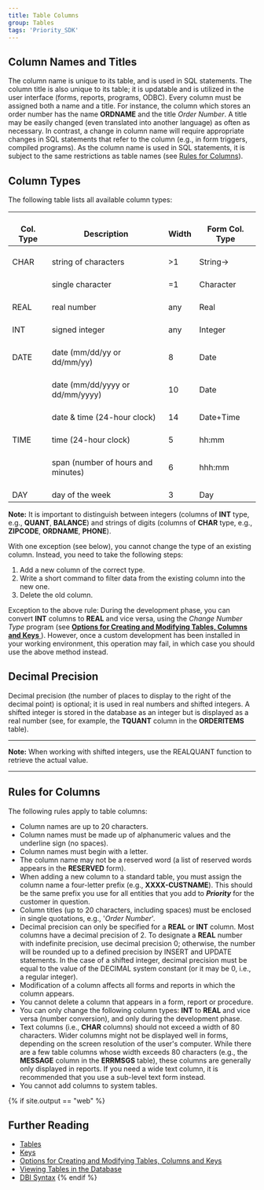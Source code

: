 ```yaml
---
title: Table Columns
group: Tables
tags: 'Priority_SDK'
---
```


## Column Names and Titles 

The column name is unique to its table, and is used in SQL statements.
The column title is also unique to its table; it is updatable and is
utilized in the user interface (forms, reports, programs, ODBC). Every
column must be assigned both a name and a title. For instance, the
column which stores an order number has the name **ORDNAME** and the
title *Order Number*. A title may be easily changed (even translated
into another language) as often as necessary. In contrast, a change in
column name will require appropriate changes in SQL statements that
refer to the column (e.g., in form triggers, compiled programs). As the
column name is used in SQL statements, it is subject to the same
restrictions as table names (see [Rules for
Columns](#Rules-for-Columns )).

## Column Types 

The following table lists all available column types:

|    <br>Col. Type    	|    <br>Description                              	|    <br>Width    	|    <br>Form Col. Type    	|
|---------------------	|-------------------------------------------------	|-----------------	|--------------------------	|
|    <br>CHAR         	|    <br>string of characters                     	|    <br>>1       	|    <br>String→           	|
|                     	|    <br>single character                         	|    <br>=1       	|    <br>Character         	|
|    <br>REAL         	|    <br>real number                              	|    <br>any      	|    <br>Real              	|
|    <br>INT          	|    <br>signed integer                           	|    <br>any      	|    <br>Integer           	|
|    <br>DATE         	|    <br>date (mm/dd/yy or dd/mm/yy)              	|    <br>8        	|    <br>Date              	|
|                     	|    <br>date (mm/dd/yyyy or   dd/mm/yyyy)        	|    <br>10       	|    <br>Date              	|
|                     	|    <br>date & time (24-hour   clock)            	|    <br>14       	|    <br>Date+Time         	|
|    <br>TIME         	|    <br>time (24-hour clock)                     	|    <br>5        	|    <br>hh:mm             	|
|                     	|    <br>span (number of hours and   minutes)     	|    <br>6        	|    <br>hhh:mm            	|
|    <br>DAY          	|    <br>day of the week                          	|    <br>3        	|    <br>Day               	|

**Note:** It is important to distinguish between integers (columns of
**INT** type, e.g., **QUANT**, **BALANCE**) and strings of digits
(columns of **CHAR** type, e.g., **ZIPCODE**, **ORDNAME**, **PHONE**).


With one exception (see below), you cannot change the type of an
existing column. Instead, you need to take the following steps:

1.  Add a new column of the correct type.
2.  Write a short command to filter data from the existing column into
    the new one.
3.  Delete the old column.

Exception to the above rule: During the development phase, you can
convert **INT** columns to **REAL** and vice versa, using the *Change
Number Type* program (see [ **Options for Creating and Modifying Tables, Columns and Keys** ](Create-Modify-Tables)).
However, once a custom development has been installed in your working
environment, this operation may fail, in which case you should use the
above method instead.

## Decimal Precision 

Decimal precision (the number of places to display to the right of the
decimal point) is optional; it is used in real numbers and shifted
integers. A shifted integer is stored in the database as an integer but
is displayed as a real number (see, for example, the **TQUANT** column
in the **ORDERITEMS** table).

------------------------------------------------------------------------

**Note:** When working with shifted integers, use the REALQUANT function
to retrieve the actual value.

------------------------------------------------------------------------

## Rules for Columns 

The following rules apply to table columns:

-   Column names are up to 20 characters.
-   Column names must be made up of alphanumeric values and the
    underline sign (no spaces).
-   Column names must begin with a letter.
-   The column name may not be a reserved word (a list of reserved words
    appears in the **RESERVED** form).
-   When adding a new column to a standard table, you must assign the
    column name a four-letter prefix (e.g., **XXXX-CUSTNAME**). This
    should be the same prefix you use for all entities that you add to
    ***Priority*** for the customer in question.
-   Column titles (up to 20 characters, including spaces) must be
    enclosed in single quotations, e.g., \'*Order Number*\'.
-   Decimal precision can only be specified for a **REAL** or **INT**
    column. Most columns have a decimal precision of 2. To designate a
    **REAL** number with indefinite precision, use decimal precision 0;
    otherwise, the number will be rounded up to a defined precision by
    INSERT and UPDATE statements. In the case of a shifted integer,
    decimal precision must be equal to the value of the DECIMAL system
    constant (or it may be 0, i.e., a regular integer).
-   Modification of a column affects all forms and reports in which the
    column appears.
-   You cannot delete a column that appears in a form, report or
    procedure.
-   You can only change the following column types: **INT** to **REAL**
    and vice versa (number conversion), and only during the development
    phase.
-   Text columns (i.e., **CHAR** columns) should not exceed a width of
    80 characters. Wider columns might not be displayed well in forms,
    depending on the screen resolution of the user\'s computer. While
    there are a few table columns whose width exceeds 80 characters
    (e.g., the **MESSAGE** column in the **ERRMSGS** table), these
    columns are generally only displayed in reports. If you need a wide
    text column, it is recommended that you use a sub-level text form
    instead.
-   You cannot add columns to system tables.

{% if site.output == "web" %}
## Further Reading 

-   [Tables](Tables )
-   [Keys](Keys )
-   [Options for Creating and Modifying Tables, Columns and Keys](Create-Modify-Tables )
-   [Viewing Tables in the Database](View-Tables )
-   [DBI Syntax](DBI-Syntax )
{% endif %}